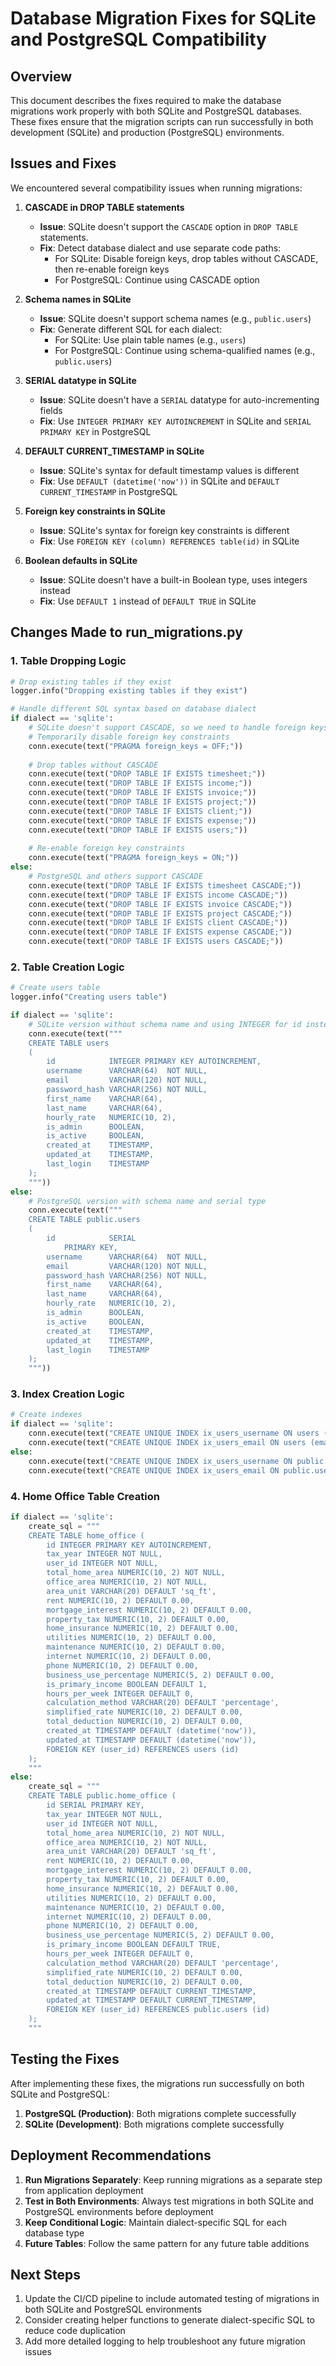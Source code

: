 # Database Migration Fixes for SQLite and PostgreSQL Compatibility

## Overview

This document describes the fixes required to make the database migrations work properly with both SQLite and PostgreSQL databases. These fixes ensure that the migration scripts can run successfully in both development (SQLite) and production (PostgreSQL) environments.

## Issues and Fixes

We encountered several compatibility issues when running migrations:

1. **CASCADE in DROP TABLE statements**
   - **Issue**: SQLite doesn't support the `CASCADE` option in `DROP TABLE` statements.
   - **Fix**: Detect database dialect and use separate code paths:
     - For SQLite: Disable foreign keys, drop tables without CASCADE, then re-enable foreign keys
     - For PostgreSQL: Continue using CASCADE option

2. **Schema names in SQLite**
   - **Issue**: SQLite doesn't support schema names (e.g., `public.users`)
   - **Fix**: Generate different SQL for each dialect:
     - For SQLite: Use plain table names (e.g., `users`)
     - For PostgreSQL: Continue using schema-qualified names (e.g., `public.users`)

3. **SERIAL datatype in SQLite**
   - **Issue**: SQLite doesn't have a `SERIAL` datatype for auto-incrementing fields
   - **Fix**: Use `INTEGER PRIMARY KEY AUTOINCREMENT` in SQLite and `SERIAL PRIMARY KEY` in PostgreSQL

4. **DEFAULT CURRENT_TIMESTAMP in SQLite**
   - **Issue**: SQLite's syntax for default timestamp values is different
   - **Fix**: Use `DEFAULT (datetime('now'))` in SQLite and `DEFAULT CURRENT_TIMESTAMP` in PostgreSQL

5. **Foreign key constraints in SQLite**
   - **Issue**: SQLite's syntax for foreign key constraints is different
   - **Fix**: Use `FOREIGN KEY (column) REFERENCES table(id)` in SQLite
   
6. **Boolean defaults in SQLite**
   - **Issue**: SQLite doesn't have a built-in Boolean type, uses integers instead
   - **Fix**: Use `DEFAULT 1` instead of `DEFAULT TRUE` in SQLite

## Changes Made to run_migrations.py

### 1. Table Dropping Logic

```python
# Drop existing tables if they exist
logger.info("Dropping existing tables if they exist")

# Handle different SQL syntax based on database dialect
if dialect == 'sqlite':
    # SQLite doesn't support CASCADE, so we need to handle foreign keys differently
    # Temporarily disable foreign key constraints
    conn.execute(text("PRAGMA foreign_keys = OFF;"))
    
    # Drop tables without CASCADE
    conn.execute(text("DROP TABLE IF EXISTS timesheet;"))
    conn.execute(text("DROP TABLE IF EXISTS income;"))
    conn.execute(text("DROP TABLE IF EXISTS invoice;"))
    conn.execute(text("DROP TABLE IF EXISTS project;"))
    conn.execute(text("DROP TABLE IF EXISTS client;"))
    conn.execute(text("DROP TABLE IF EXISTS expense;"))
    conn.execute(text("DROP TABLE IF EXISTS users;"))
    
    # Re-enable foreign key constraints
    conn.execute(text("PRAGMA foreign_keys = ON;"))
else:
    # PostgreSQL and others support CASCADE
    conn.execute(text("DROP TABLE IF EXISTS timesheet CASCADE;"))
    conn.execute(text("DROP TABLE IF EXISTS income CASCADE;"))
    conn.execute(text("DROP TABLE IF EXISTS invoice CASCADE;"))
    conn.execute(text("DROP TABLE IF EXISTS project CASCADE;"))
    conn.execute(text("DROP TABLE IF EXISTS client CASCADE;"))
    conn.execute(text("DROP TABLE IF EXISTS expense CASCADE;"))
    conn.execute(text("DROP TABLE IF EXISTS users CASCADE;"))
```

### 2. Table Creation Logic

```python
# Create users table
logger.info("Creating users table")

if dialect == 'sqlite':
    # SQLite version without schema name and using INTEGER for id instead of serial
    conn.execute(text("""
    CREATE TABLE users
    (
        id            INTEGER PRIMARY KEY AUTOINCREMENT,
        username      VARCHAR(64)  NOT NULL,
        email         VARCHAR(120) NOT NULL,
        password_hash VARCHAR(256) NOT NULL,
        first_name    VARCHAR(64),
        last_name     VARCHAR(64),
        hourly_rate   NUMERIC(10, 2),
        is_admin      BOOLEAN,
        is_active     BOOLEAN,
        created_at    TIMESTAMP,
        updated_at    TIMESTAMP,
        last_login    TIMESTAMP
    );
    """))
else:
    # PostgreSQL version with schema name and serial type
    conn.execute(text("""
    CREATE TABLE public.users
    (
        id            SERIAL
            PRIMARY KEY,
        username      VARCHAR(64)  NOT NULL,
        email         VARCHAR(120) NOT NULL,
        password_hash VARCHAR(256) NOT NULL,
        first_name    VARCHAR(64),
        last_name     VARCHAR(64),
        hourly_rate   NUMERIC(10, 2),
        is_admin      BOOLEAN,
        is_active     BOOLEAN,
        created_at    TIMESTAMP,
        updated_at    TIMESTAMP,
        last_login    TIMESTAMP
    );
    """))
```

### 3. Index Creation Logic

```python
# Create indexes
if dialect == 'sqlite':
    conn.execute(text("CREATE UNIQUE INDEX ix_users_username ON users (username);"))
    conn.execute(text("CREATE UNIQUE INDEX ix_users_email ON users (email);"))
else:
    conn.execute(text("CREATE UNIQUE INDEX ix_users_username ON public.users (username);"))
    conn.execute(text("CREATE UNIQUE INDEX ix_users_email ON public.users (email);"))
```

### 4. Home Office Table Creation

```python
if dialect == 'sqlite':
    create_sql = """
    CREATE TABLE home_office (
        id INTEGER PRIMARY KEY AUTOINCREMENT,
        tax_year INTEGER NOT NULL,
        user_id INTEGER NOT NULL,
        total_home_area NUMERIC(10, 2) NOT NULL,
        office_area NUMERIC(10, 2) NOT NULL,
        area_unit VARCHAR(20) DEFAULT 'sq_ft',
        rent NUMERIC(10, 2) DEFAULT 0.00,
        mortgage_interest NUMERIC(10, 2) DEFAULT 0.00,
        property_tax NUMERIC(10, 2) DEFAULT 0.00,
        home_insurance NUMERIC(10, 2) DEFAULT 0.00,
        utilities NUMERIC(10, 2) DEFAULT 0.00,
        maintenance NUMERIC(10, 2) DEFAULT 0.00,
        internet NUMERIC(10, 2) DEFAULT 0.00,
        phone NUMERIC(10, 2) DEFAULT 0.00,
        business_use_percentage NUMERIC(5, 2) DEFAULT 0.00,
        is_primary_income BOOLEAN DEFAULT 1,
        hours_per_week INTEGER DEFAULT 0,
        calculation_method VARCHAR(20) DEFAULT 'percentage',
        simplified_rate NUMERIC(10, 2) DEFAULT 0.00,
        total_deduction NUMERIC(10, 2) DEFAULT 0.00,
        created_at TIMESTAMP DEFAULT (datetime('now')),
        updated_at TIMESTAMP DEFAULT (datetime('now')),
        FOREIGN KEY (user_id) REFERENCES users (id)
    );
    """
else:
    create_sql = """
    CREATE TABLE public.home_office (
        id SERIAL PRIMARY KEY,
        tax_year INTEGER NOT NULL,
        user_id INTEGER NOT NULL,
        total_home_area NUMERIC(10, 2) NOT NULL,
        office_area NUMERIC(10, 2) NOT NULL,
        area_unit VARCHAR(20) DEFAULT 'sq_ft',
        rent NUMERIC(10, 2) DEFAULT 0.00,
        mortgage_interest NUMERIC(10, 2) DEFAULT 0.00,
        property_tax NUMERIC(10, 2) DEFAULT 0.00,
        home_insurance NUMERIC(10, 2) DEFAULT 0.00,
        utilities NUMERIC(10, 2) DEFAULT 0.00,
        maintenance NUMERIC(10, 2) DEFAULT 0.00,
        internet NUMERIC(10, 2) DEFAULT 0.00,
        phone NUMERIC(10, 2) DEFAULT 0.00,
        business_use_percentage NUMERIC(5, 2) DEFAULT 0.00,
        is_primary_income BOOLEAN DEFAULT TRUE,
        hours_per_week INTEGER DEFAULT 0,
        calculation_method VARCHAR(20) DEFAULT 'percentage',
        simplified_rate NUMERIC(10, 2) DEFAULT 0.00,
        total_deduction NUMERIC(10, 2) DEFAULT 0.00,
        created_at TIMESTAMP DEFAULT CURRENT_TIMESTAMP,
        updated_at TIMESTAMP DEFAULT CURRENT_TIMESTAMP,
        FOREIGN KEY (user_id) REFERENCES public.users (id)
    );
    """
```

## Testing the Fixes

After implementing these fixes, the migrations run successfully on both SQLite and PostgreSQL:

1. **PostgreSQL (Production)**: Both migrations complete successfully
2. **SQLite (Development)**: Both migrations complete successfully

## Deployment Recommendations

1. **Run Migrations Separately**: Keep running migrations as a separate step from application deployment
2. **Test in Both Environments**: Always test migrations in both SQLite and PostgreSQL environments before deployment
3. **Keep Conditional Logic**: Maintain dialect-specific SQL for each database type
4. **Future Tables**: Follow the same pattern for any future table additions

## Next Steps

1. Update the CI/CD pipeline to include automated testing of migrations in both SQLite and PostgreSQL environments
2. Consider creating helper functions to generate dialect-specific SQL to reduce code duplication
3. Add more detailed logging to help troubleshoot any future migration issues